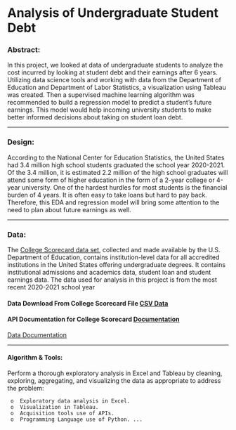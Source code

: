 # Analysis of Undergraduate Student Debt



### Abstract:


In this project, we looked at data of undergraduate students to analyze the cost incurred by looking at student debt and their earnings after 6 years. Utilizing data science tools and working with data from the Department of Education and Department of Labor Statistics, a visualization using Tableau was created. 
Then a supervised machine learning algorithm was recommended to build a regression model to predict a student’s future earnings. This model would help incoming university students to make better informed decisions about taking on student loan debt.

---



### Design:


According to the National Center for Education Statistics, the United States had 3.4 million high school students graduated the school year 2020-2021. Of the 3.4 million, it is estimated 2.2 million of the high school graduates will attend some form of higher education in the form of a 2-year college or 4-year university. One of the hardest hurdles for most students is the financial burden of 4 years. It is often easy to take loans but hard to pay back. Therefore, this EDA and regression model will bring some attention to the need to plan about future earnings as well. 

---



### Data:


The [College Scorecard data set](https://catalog.data.gov/dataset/college-scorecard), collected and made available by 
the U.S. Department of Education, contains institution-level data for all accredited institutions in the United States offering undergraduate degrees. It contains institutional admissions and academics data, student loan and student earnings data. The data used for analysis in this project is from the most recent 2020-2021 school year


#### Data Download From College Scorecard File [CSV Data](https://catalog.data.gov/dataset/college-scorecard)


#### API Documentation for College Scorecard [Documentation](http://api.data.gov/ed/collegescorecard/) 


[Data Documentation](https://collegescorecard.ed.gov/data/documentation/)


---




#### Algorithm & Tools:


Perform a thorough exploratory analysis in Excel and Tableau by cleaning, exploring, aggregating, and visualizing the data as appropriate to address the problem: 

     o 	Exploratory data analysis in Excel.
     o 	Visualization in Tableau.
     o	Acquisition tools use of APIs.
     o	Programming Language use of Python. ...


